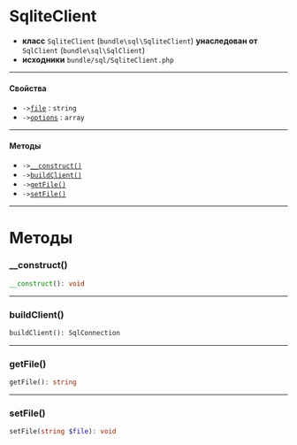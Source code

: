 # SqliteClient

- **класс** `SqliteClient` (`bundle\sql\SqliteClient`) **унаследован от** `SqlClient` (`bundle\sql\SqlClient`)
- **исходники** `bundle/sql/SqliteClient.php`

---

#### Свойства

- `->`[`file`](#prop-file) : `string`
- `->`[`options`](#prop-options) : `array`

---

#### Методы

- `->`[`__construct()`](#method-__construct)
- `->`[`buildClient()`](#method-buildclient)
- `->`[`getFile()`](#method-getfile)
- `->`[`setFile()`](#method-setfile)

---
# Методы

<a name="method-__construct"></a>

### __construct()
```php
__construct(): void
```

---

<a name="method-buildclient"></a>

### buildClient()
```php
buildClient(): SqlConnection
```

---

<a name="method-getfile"></a>

### getFile()
```php
getFile(): string
```

---

<a name="method-setfile"></a>

### setFile()
```php
setFile(string $file): void
```